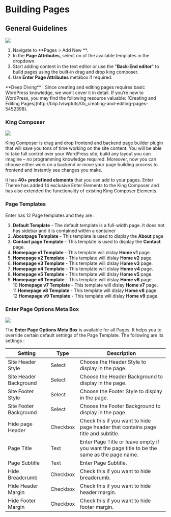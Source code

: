 # Building Pages

## General Guidelines

![](http://transvelo.github.io/docs/enter/images/add-new-page.png)

1. Navigate to **Pages > Add New **.
2. In the **Page Attributes**, select on of the available templates in the dropdown.
3. Start adding content in the text editor or use the "**Back-End editor**" to build pages using the built-in drag and drop king composer.
4. Use **Enter Page Attributes** metabox if required.

<div class="alert alert-info">**Deep Diving** : Since creating and editing pages requires basic WordPress knowledge, we won’t cover it in detail. If you’re new to WordPress, you may find the following resource valuable: [Creating and Editing Pages](http://blip.tv/wptuts/05_creating-and-editing-pages-5452398).</div>

### King Composer

![](http://transvelo.github.io/docs/enter/images/kc-backend-editor.png)

King Composer is drag and drop frontend and backend page builder plugin that will save you tons of time working on the site content. You will be able to take full control over your WordPress site, build any layout you can imagine – no programming knowledge required. Moreover, now you can choose either work on a backend or move your page building process to frontend and instantly see changes you make.

It has **40+ predefined elements** that you can add to your pages. Enter Theme has added 14 exclusive Enter Elements to the King Composer and has also extended the functionality of existing King Composer Elements.

### Page Templates

Enter has 12 Page templates and they are :

1. **Default Template** - The default template is a full-width page. It does not has sidebar and it is contained within a container
2. **Aboutpage Template** - This template is used to display the **About** page
3. **Contact page Template** - This template is used to display the **Contact** page.
4. **Homepage v1 Template** - This template will dislay **Home v1** page.
5. **Homepage v2 Template** - This template will dislay **Home v2** page.
6. **Homepage v3 Template** - This template will dislay **Home v3** page.
7. **Homepage v4 Template** - This template will dislay **Home v4** page.
8. **Homepage v5 Template** - This template will dislay **Home v5** page.
9. **Homepage v6 Template** - This template will dislay **Home v6** page.
10.**Homepage v7 Template** - This template will dislay **Home v7** page.
11.**Homepage v8 Template** - This template will dislay **Home v8** page.
12.**Homepage v9 Template** - This template will dislay **Home v9** page.

### Enter Page Options Meta Box

![](http://transvelo.github.io/docs/enter/images/page-attributes.png)

The **Enter Page Options Meta Box** is available for all Pages. It helps you to override certain default settings of the Page Template. The following are its settings :

| Setting | Type | Description |
| -- | -- | -- |
| Site Header Style | Select | Choose the Header Style to display in the page. |
| Site Header Background | Select | Choose the Header Background to display in the page. |
| Site Footer Style | Select | Choose the Footer Style to display in the page. |
| Site Footer Background | Select | Choose the Footer Background to display in the page. |
| Hide page Header | Checkbox | Check this if you want to hide page header that contains page title and subtitle. |
| Page Title | Text | Enter Page Title or leave empty if you want the page title to be the same as the page name. |
| Page Subtitle | Text | Enter Page Subtitle. |
| Hide Breadcrumb | Checkbox | Check this if you want to hide breadcrumb. |
| Hide Header Margin | Checkbox | Check this if you want to hide header margin. |
| Hide Footer Margin | Checkbox | Check this if you want to hide footer margin. |




